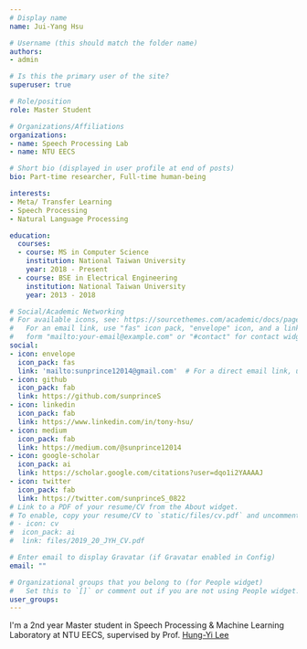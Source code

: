 ```yaml
---
# Display name
name: Jui-Yang Hsu

# Username (this should match the folder name)
authors:
- admin

# Is this the primary user of the site?
superuser: true

# Role/position
role: Master Student

# Organizations/Affiliations
organizations:
- name: Speech Processing Lab
- name: NTU EECS

# Short bio (displayed in user profile at end of posts)
bio: Part-time researcher, Full-time human-being

interests:
- Meta/ Transfer Learning
- Speech Processing
- Natural Language Processing

education:
  courses:
  - course: MS in Computer Science
    institution: National Taiwan University
    year: 2018 - Present
  - course: BSE in Electrical Engineering
    institution: National Taiwan University
    year: 2013 - 2018

# Social/Academic Networking
# For available icons, see: https://sourcethemes.com/academic/docs/page-builder/#icons
#   For an email link, use "fas" icon pack, "envelope" icon, and a link in the
#   form "mailto:your-email@example.com" or "#contact" for contact widget.
social:
- icon: envelope
  icon_pack: fas
  link: 'mailto:sunprince12014@gmail.com'  # For a direct email link, use "mailto:test@example.org".
- icon: github
  icon_pack: fab
  link: https://github.com/sunprinceS
- icon: linkedin
  icon_pack: fab
  link: https://www.linkedin.com/in/tony-hsu/
- icon: medium
  icon_pack: fab
  link: https://medium.com/@sunprince12014
- icon: google-scholar
  icon_pack: ai
  link: https://scholar.google.com/citations?user=dqo1i2YAAAAJ
- icon: twitter
  icon_pack: fab
  link: https://twitter.com/sunprinceS_0822
# Link to a PDF of your resume/CV from the About widget.
# To enable, copy your resume/CV to `static/files/cv.pdf` and uncomment the lines below.
# - icon: cv
#  icon_pack: ai
#  link: files/2019_20_JYH_CV.pdf

# Enter email to display Gravatar (if Gravatar enabled in Config)
email: ""

# Organizational groups that you belong to (for People widget)
#   Set this to `[]` or comment out if you are not using People widget.
user_groups:
---
```


I'm a 2nd year Master student in Speech Processing & Machine Learning Laboratory
at NTU EECS, supervised by Prof. [Hung-Yi Lee](http://speech.ee.ntu.edu.tw/~tlkagk/index.html)
